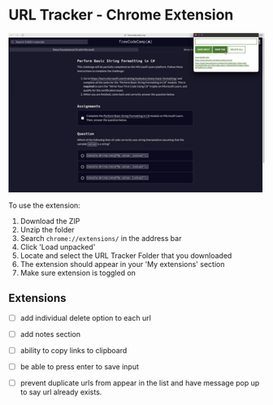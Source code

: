 # URL Tracker - Chrome Extension

![image](./images/Snapshot%202023-10-08%20at%2020.23.11.jpg)

To use the extension:
1. Download the ZIP
2. Unzip the folder
3. Search `chrome://extensions/` in the address bar
4. Click 'Load unpacked'
5. Locate and select the URL Tracker Folder that you downloaded
6. The extension should appear in your 'My extensions' section
7. Make sure extension is toggled on

## Extensions
- [ ] add individual delete option to each url
- [ ] add notes section
- [ ] ability to copy links to clipboard
- [ ] be able to press enter to save input
- [ ] prevent duplicate urls from appear in the list and have message pop up to say url already exists.


